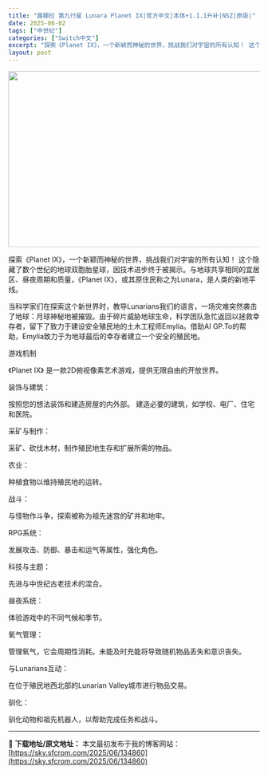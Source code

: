 ```yaml
---
title: "露娜拉 第九行星 Lunara Planet IX|官方中文|本体+1.1.1升补|NSZ|原版|"
date: 2025-06-02
tags: ["中世纪"]
categories: ["Switch中文"]
excerpt: "探索《Planet IX》，一个新颖而神秘的世界，挑战我们对宇宙的所有认知！ 这个隐藏了数个世纪的地球双胞胎星球，因技术进步终于被揭示。与地球共享相同的宜居区、昼夜周期和质量，《Planet IX》，或其原住民称之为Lunara，是人类的新地平线。 当科学家们在探索这个新世界时，教导Lunarian&hellip;"
layout: post
---
```


<img class="aligncenter size-full wp-image-134861" src="https://sky.sfcrom.com/wp-content/uploads/2025/06/2025060209212573.webp" alt="" width="616" height="353" />

探索《Planet IX》，一个新颖而神秘的世界，挑战我们对宇宙的所有认知！ 这个隐藏了数个世纪的地球双胞胎星球，因技术进步终于被揭示。与地球共享相同的宜居区、昼夜周期和质量，《Planet IX》，或其原住民称之为Lunara，是人类的新地平线。

当科学家们在探索这个新世界时，教导Lunarians我们的语言，一场灾难突然袭击了地球：月球神秘地被摧毁。由于碎片威胁地球生命，科学团队急忙返回以拯救幸存者，留下了致力于建设安全殖民地的土木工程师Emylia。借助AI GP.To的帮助，Emylia致力于为地球最后的幸存者建立一个安全的殖民地。

游戏机制

《Planet IX》 是一款2D俯视像素艺术游戏，提供无限自由的开放世界。

装饰与建筑：

按照您的想法装饰和建造房屋的内外部。
建造必要的建筑，如学校、电厂、住宅和医院。

采矿与制作：

采矿、砍伐木材，制作殖民地生存和扩展所需的物品。

农业：

种植食物以维持殖民地的运转。

战斗：

与怪物作斗争，探索被称为祖先迷宫的矿井和地牢。

RPG系统：

发展攻击、防御、暴击和运气等属性，强化角色。

科技与主题：

先进与中世纪古老技术的混合。

昼夜系统：

体验游戏中的不同气候和季节。

氧气管理：

管理氧气，它会周期性消耗。未能及时充能将导致随机物品丢失和意识丧失。

与Lunarians互动：

在位于殖民地西北部的Lunarian Valley城市进行物品交易。

驯化：

驯化动物和祖先机器人，以帮助完成任务和战斗。

---
📖 **下载地址/原文地址：** 本文最初发布于我的博客网站：[https://sky.sfcrom.com/2025/06/134860](https://sky.sfcrom.com/2025/06/134860)
